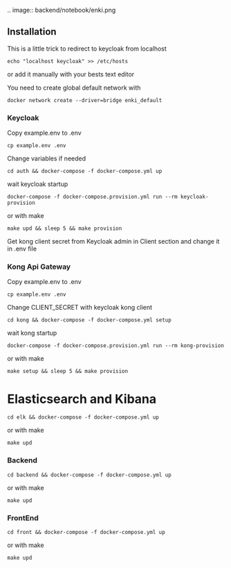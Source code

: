 .. image:: backend/notebook/enki.png

## Installation

This is a little trick to redirect to keycloak from localhost 
```
echo "localhost keycloak" >> /etc/hosts
```
or add it manually with your bests text editor 

You need to create global default network with 
```
docker network create --driver=bridge enki_default
``` 

### Keycloak
Copy example.env to .env 
```
cp example.env .env
``` 
Change variables if needed

```
cd auth && docker-compose -f docker-compose.yml up 
```
wait keycloak startup
``` 
docker-compose -f docker-compose.provision.yml run --rm keycloak-provision
```

or with make 
```
make upd && sleep 5 && make provision 
```

Get kong client secret from Keycloak admin in Client section and change it in .env file
### Kong Api Gateway
Copy example.env to .env 
```
cp example.env .env
``` 
Change CLIENT_SECRET with keycloak kong client

``` 
cd kong && docker-compose -f docker-compose.yml setup 
```
wait kong startup 
```
docker-compose -f docker-compose.provision.yml run --rm kong-provision
```

or with make 
```
make setup && sleep 5 && make provision 
```
# Elasticsearch and Kibana
```
cd elk && docker-compose -f docker-compose.yml up
```
or with make 
```
make upd
```
### Backend

```
cd backend && docker-compose -f docker-compose.yml up
```
or with make 
```
make upd 
```
### FrontEnd
```
cd front && docker-compose -f docker-compose.yml up
```
or with make 
```
make upd 
```

